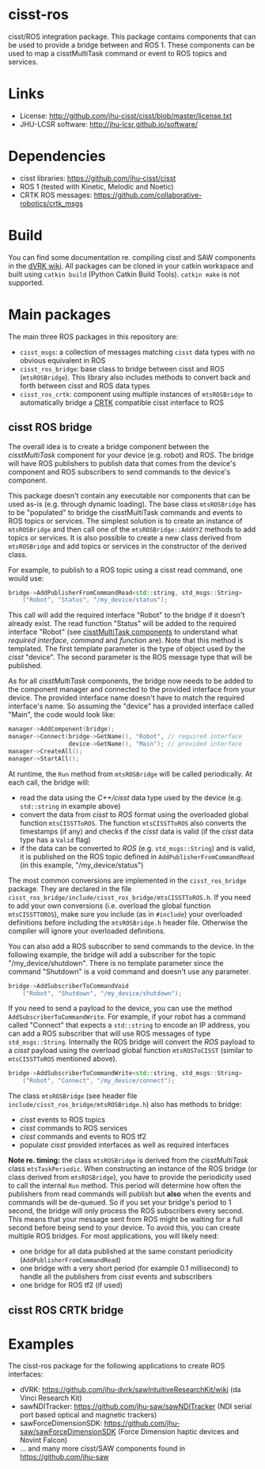 # cisst-ros

cisst/ROS integration package.  This package contains components that can be used to provide a bridge between  and ROS 1.  These components can be used to map a cisstMultiTask command or event to ROS topics and services.

# Links
 * License: http://github.com/jhu-cisst/cisst/blob/master/license.txt
 * JHU-LCSR software: http://jhu-lcsr.github.io/software/

# Dependencies
 * cisst libraries: https://github.com/jhu-cisst/cisst
 * ROS 1 (tested with Kinetic, Melodic and Noetic)
 * CRTK ROS messages: https://github.com/collaborative-robotics/crtk_msgs

# Build

You can find some documentation re. compiling cisst and SAW components in the [dVRK wiki](https://github.com/jhu-dvrk/sawIntuitiveResearchKit/wiki/CatkinBuild#catkin-build-and-rosinstall).  All packages can be cloned in your catkin workspace and built using `catkin build` (Python Catkin Build Tools).  `catkin make` is not supported.

# Main packages

The main three ROS packages in this repository are:
* `cisst_msgs`: a collection of messages matching `cisst` data types with no obvious equivalent in ROS
* `cisst_ros_bridge`: base class to bridge between cisst and ROS (`mtsROSBridge`).  This library also includes methods to convert back and forth between cisst and ROS data types
* `cisst_ros_crtk`: component using multiple instances of `mtsROSBridge` to automatically bridge a [CRTK](https://github.com/collaborative-robotics/documentation/wiki/Robot-API) compatible cisst interface to ROS

## cisst ROS bridge

The overall idea is to create a bridge component between the *cisstMultiTask* component for your device (e.g. robot) and ROS.  The bridge will have ROS publishers to publish data that comes from the device's component and ROS subscribers to send commands to the device's component.

This package doesn't contain any executable nor components that can be used as-is (e.g. through dynamic loading).  The base class `mtsROSBridge` has to be "populated" to bridge the cisstMultiTask commands and events to ROS topics or services.  The simplest solution is to create an instance of `mtsROSBridge` and then call one of the `mtsROSBridge::AddXYZ` methods to add topics or services.  It is also possible to create a new class derived from `mtsROSBridge` and add topics or services in the constructor of the derived class.

For example, to publish to a ROS topic using a cisst read command, one would use:
```c++
bridge->AddPublisherFromCommandRead<std::string, std_msgs::String>
    ("Robot", "Status", "/my_device/status");
```
This call will add the required interface "Robot" to the bridge if it doesn't already exist.  The read function "Status" will be added to the required interface "Robot" (see [cisstMultiTask components](https://github.com/jhu-cisst/cisst/wiki/cisstMultiTask-concepts) to understand what *required interface*, *command* and *function* are).  Note that this method is templated.  The first template parameter is the type of object used by the *cisst* "device".  The second parameter is the ROS message type that will be published.

As for all *cisstMultiTask* components, the bridge now needs to be added to the component manager and connected to the provided interface from your device.  The provided interface name doesn't have to match the required interface's name.  So assuming the "device" has a provided interface called "Main", the code would look like:
```c++
manager->AddComponent(bridge);
manager->Connect(bridge->GetName(), "Robot", // required interface
                 device->GetName(), "Main"); // provided interface
manager->CreateAll();
manager->StartAll();
```
At runtime, the `Run` method from `mtsROSBridge` will be called periodically.  At each call, the bridge will:
* read the data using the *C++/cisst* data type used by the device (e.g. `std::string` in example above)
* convert the data from *cisst* to *ROS* format using the overloaded global function `mtsCISSTToROS`.  The function `mtsCISSTToROS` also converts the timestamps (if any) and checks if the *cisst* data is valid (if the *cisst* data type has a `Valid` flag)
* if the data can be converted to *ROS* (e.g. `std_msgs::String`) and is valid, it is published on the ROS topic defined in `AddPublisherFromCommandRead` (in this example, "/my_device/status")

The most common conversions are implemented in the `cisst_ros_bridge` package.  They are declared in the file ` cisst_ros_bridge/include/cisst_ros_bridge/mtsCISSTToROS.h`.  If you need to add your own conversions (i.e. overload the global function `mtsCISSTTOROS`), make sure you include (as in `#include`) your overloaded definitions before including the `mtsROSBridge.h` header file.  Otherwise the compiler will ignore your overloaded definitions.

You can also add a ROS subscriber to send commands to the device.  In the following example, the bridge will add a subscriber for the topic "/my_device/shutdown".  There is no template parameter since the command "Shutdown" is a void command and doesn't use any parameter.
```c++
bridge->AddSubscriberToCommandVoid
    ("Robot", "Shutdown", "/my_device/shutdown");
```

If you need to send a payload to the device, you can use the method `AddSubscriberToCommandWrite`.  For example, if your robot has a command called "Connect" that expects a `std::string` to encode an IP address, you can add a ROS subscriber that will use ROS messages of type `std_msgs::String`.  Internally the ROS bridge will convert the *ROS* payload to a *cisst* payload using the overload global function `mtsROSToCISST` (similar to `mtsCISSTToROS` mentioned above).
```c++
bridge->AddSubscriberToCommandWrite<std::string, std_msgs::String>
    ("Robot", "Connect", "/my_device/connect");
```

The class `mtsROSBridge` (see header file `include/cisst_ros_bridge/mtsROSBridge.h`) also has methods to bridge:
* *cisst* events to ROS topics
* *cisst* commands to ROS services
* *cisst* commands and events to ROS tf2
* populate *cisst* provided interfaces as well as required interfaces

**Note re. timing:**  the class `mtsROSBridge` is derived from the *cisstMultiTask* class `mtsTaskPeriodic`.  When constructing an instance of the ROS bridge (or class derived from `mtsROSBridge`), you have to provide the periodicity used to call the internal `Run` method.  This period will determine how often the publishers from read commands will publish but **also** when the events and commands will be de-queued.  So if you set your bridge's period to 1 second, the bridge will only process the ROS subscribers every second.  This means that your message sent from ROS might be waiting for a full second before being send to your device.  To avoid this, you can create multiple ROS bridges.  For most applications, you will likely need:
* one bridge for all data published at the same constant periodicity (`AddPublisherFromCommandRead`)
* one bridge with a very short period (for example 0.1 millisecond) to handle all the publishers from *cisst* events and subscribers
* one bridge for ROS tf2 (if used)

## cisst ROS CRTK bridge

# Examples

The cisst-ros package for the following applications to create ROS interfaces:
* dVRK: https://github.com/jhu-dvrk/sawIntuitiveResearchKit/wiki (da Vinci Research Kit)
* sawNDITracker: https://github.com/jhu-saw/sawNDITracker (NDI serial port based optical and magnetic trackers)
* sawForceDimensionSDK: https://github.com/jhu-saw/sawForceDimensionSDK (Force Dimension haptic devices and Novint Falcon)
* ... and many more cisst/SAW components found in https://github.com/jhu-saw


